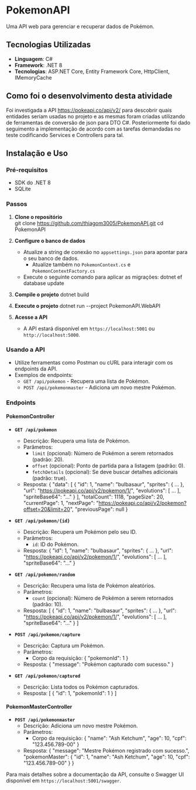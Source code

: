 # PokemonAPI

Uma API web para gerenciar e recuperar dados de Pokémon.

## Tecnologias Utilizadas
- **Linguagem**: C#
- **Framework**: .NET 8
- **Tecnologias**: ASP.NET Core, Entity Framework Core, HttpClient, IMemoryCache

## Como foi o desenvolvimento desta atividade

Foi investigada a API https://pokeapi.co/api/v2/ para descobrir quais entidades seriam usadas no projeto e as mesmas foram criadas utilizando de ferramentas de conversão de json para DTO C#.
Posteriormente foi dado seguimento a implementação de acordo com as tarefas demandadas no teste codificando Services e Controllers para tal.

## Instalação e Uso

### Pré-requisitos
- SDK do .NET 8
- SQLite

### Passos

1. **Clone o repositório**   
git clone https://github.com/thiagom3005/PokemonAPI.git cd PokemonAPI

2. **Configure o banco de dados**
   - Atualize a string de conexão no `appsettings.json` para apontar para o seu banco de dados.
        - Atualize também no `PokemonContext.cs` e `PokemonContextFactory.cs`
   - Execute o seguinte comando para aplicar as migrações:
        dotnet ef database update

3. **Compile o projeto**
   dotnet build

4. **Execute o projeto**
   dotnet run --project PokemonAPI.WebAPI

5. **Acesse a API**
   - A API estará disponível em `https://localhost:5001` ou `http://localhost:5000`.

### Usando a API
- Utilize ferramentas como Postman ou cURL para interagir com os endpoints da API.
- Exemplos de endpoints:
  - `GET /api/pokemon` - Recupera uma lista de Pokémon.
  - `POST /api/pokemonmaster` - Adiciona um novo mestre Pokémon.

### Endpoints

#### PokemonController

- **`GET /api/pokemon`**
  - Descrição: Recupera uma lista de Pokémon.
  - Parâmetros:
    - `limit` (opcional): Número de Pokémon a serem retornados (padrão: 20).
    - `offset` (opcional): Ponto de partida para a listagem (padrão: 0).
    - `fetchDetails` (opcional): Se deve buscar detalhes adicionais (padrão: true).
  - Resposta: 
     {
        "data": [
            {
            "id": 1,
            "name": "bulbasaur",
            "sprites": { ... },
            "url": "https://pokeapi.co/api/v2/pokemon/1/",
            "evolutions": [ ... ],
            "spriteBase64": "..."
            }
        ],
        "totalCount": 1118,
        "pageSize": 20,
        "currentPage": 1,
        "nextPage": "https://pokeapi.co/api/v2/pokemon?offset=20&limit=20",
        "previousPage": null
     }

- **`GET /api/pokemon/{id}`**
  - Descrição: Recupera um Pokémon pelo seu ID.
  - Parâmetros:
    - `id`: ID do Pokémon.
  - Resposta: 
    {
        "id": 1,
        "name": "bulbasaur",
        "sprites": { ... },
        "url": "https://pokeapi.co/api/v2/pokemon/1/",
        "evolutions": [ ... ],
        "spriteBase64": "..."
    }

- **`GET /api/pokemon/random`**
  - Descrição: Recupera uma lista de Pokémon aleatórios.
  - Parâmetros:
    - `count` (opcional): Número de Pokémon a serem retornados (padrão: 10).
  - Resposta: 
    [
        {
            "id": 1,
            "name": "bulbasaur",
            "sprites": { ... },
            "url": "https://pokeapi.co/api/v2/pokemon/1/",
            "evolutions": [ ... ],
            "spriteBase64": "..."
        }
    ]

- **`POST /api/pokemon/capture`**
  - Descrição: Captura um Pokémon.
  - Parâmetros:
    - Corpo da requisição: 
    {
        "pokemonId": 1
    }
  - Resposta: 
    {
        "message": "Pokémon capturado com sucesso."
    }

- **`GET /api/pokemon/captured`**
  - Descrição: Lista todos os Pokémon capturados.
  - Resposta: 
    [
        {
            "id": 1,
            "pokemonId": 1
        }
    ]

#### PokemonMasterController

- **`POST /api/pokemonmaster`**
  - Descrição: Adiciona um novo mestre Pokémon.
  - Parâmetros:
    - Corpo da requisição: 
    {
        "name": "Ash Ketchum",
        "age": 10,
        "cpf": "123.456.789-00"
    }
  - Resposta: 
    {
        "message": "Mestre Pokémon registrado com sucesso.",
        "pokemonMaster": {
            "id": 1,
            "name": "Ash Ketchum",
            "age": 10,
            "cpf": "123.456.789-00"
        }
    }

Para mais detalhes sobre a documentação da API, consulte o Swagger UI disponível em `https://localhost:5001/swagger`.


   
     
     
